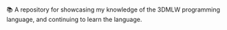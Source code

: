 📚️ A repository for showcasing my knowledge of the 3DMLW programming language, and continuing to learn the language. 
